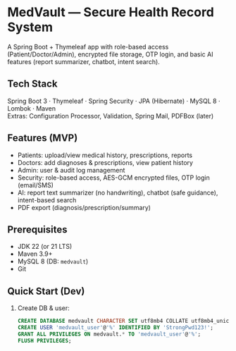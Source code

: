 # MedVault — Secure Health Record System

A Spring Boot + Thymeleaf app with role-based access (Patient/Doctor/Admin), encrypted file storage, OTP login, and basic AI features (report summarizer, chatbot, intent search).

## Tech Stack
Spring Boot 3 · Thymeleaf · Spring Security · JPA (Hibernate) · MySQL 8 · Lombok · Maven  
Extras: Configuration Processor, Validation, Spring Mail, PDFBox (later)

## Features (MVP)
- Patients: upload/view medical history, prescriptions, reports
- Doctors: add diagnoses & prescriptions, view patient history
- Admin: user & audit log management
- Security: role-based access, AES-GCM encrypted files, OTP login (email/SMS)
- AI: report text summarizer (no handwriting), chatbot (safe guidance), intent-based search
- PDF export (diagnosis/prescription/summary)

## Prerequisites
- JDK 22 (or 21 LTS)
- Maven 3.9+
- MySQL 8 (DB: `medvault`)
- Git

## Quick Start (Dev)
1. Create DB & user:
   ```sql
   CREATE DATABASE medvault CHARACTER SET utf8mb4 COLLATE utf8mb4_unicode_ci;
   CREATE USER 'medvault_user'@'%' IDENTIFIED BY 'StrongPwd123!';
   GRANT ALL PRIVILEGES ON medvault.* TO 'medvault_user'@'%';
   FLUSH PRIVILEGES;
